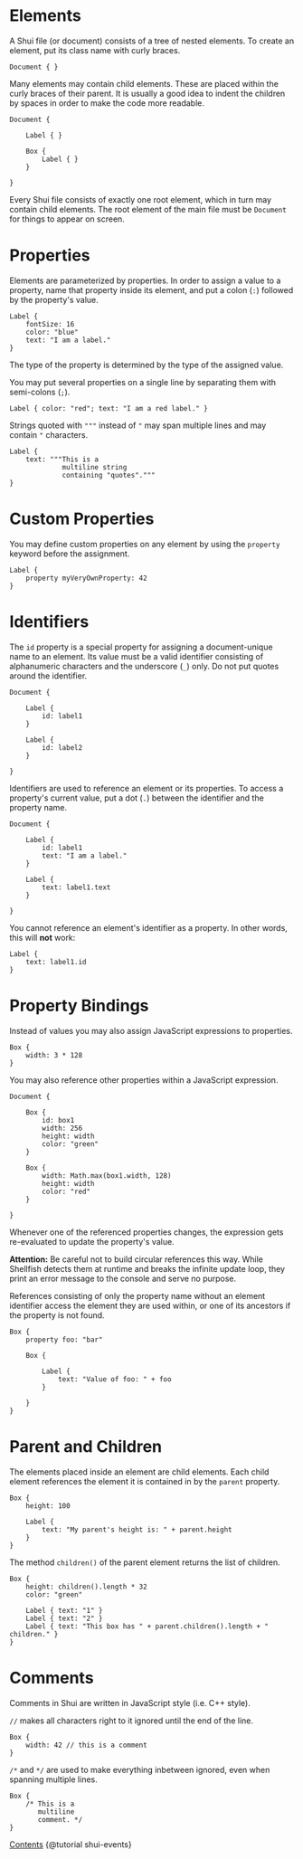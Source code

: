 # Elements

A Shui file (or document) consists of a tree of nested elements. To create an element,
put its class name with curly braces.

```
Document { }
```

Many elements may contain child elements. These are placed within the curly braces
of their parent. It is usually a good idea to indent the children by spaces in order
to make the code more readable.

```
Document {

    Label { }

    Box {
        Label { }
    }

}
```

Every Shui file consists of exactly one root element, which in turn may contain child elements.
The root element of the main file must be `Document` for things to appear on screen.

# Properties

Elements are parameterized by properties. In order to assign a value to a property,
name that property inside its element, and put a colon (`:`) followed by the
property's value.

```
Label {
    fontSize: 16
    color: "blue"
    text: "I am a label."
}
```

The type of the property is determined by the type of the assigned value.

You may put several properties on a single line by separating them with semi-colons (`;`).

    Label { color: "red"; text: "I am a red label." }

Strings quoted with `"""` instead of `"` may span multiple lines and may contain
`"` characters.

```
Label {
    text: """This is a 
             multiline string
             containing "quotes"."""
}
```

# Custom Properties

You may define custom properties on any element by using the `property` keyword before
the assignment.

```
Label {
    property myVeryOwnProperty: 42
}
```

# Identifiers

The `id` property is a special property for assigning a document-unique name to an element.
Its value must be a valid identifier consisting of alphanumeric characters and the
underscore (`_`) only. Do not put quotes around the identifier.

```
Document {

    Label {
        id: label1
    }

    Label {
        id: label2
    }

}
```

Identifiers are used to reference an element or its properties. To access a property's current
value, put a dot (`.`) between the identifier and the property name.

```
Document {

    Label {
        id: label1
        text: "I am a label."
    }

    Label {
        text: label1.text
    }

}
```

You cannot reference an element's identifier as a property. In other words,
this will **not** work:

```
Label {
    text: label1.id
}
```

# Property Bindings

Instead of values you may also assign JavaScript expressions to properties.

```
Box {
    width: 3 * 128
}
```

You may also reference other properties within a JavaScript expression.

```
Document {

    Box {
        id: box1
        width: 256
        height: width
        color: "green"
    }

    Box {
        width: Math.max(box1.width, 128)
        height: width
        color: "red"
    }

}
```

Whenever one of the referenced properties changes, the expression gets re-evaluated
to update the property's value.

**Attention:** Be careful not to build circular references this way. While Shellfish detects them
at runtime and breaks the infinite update loop, they print an error message to the console
and serve no purpose.

References consisting of only the property name without an element identifier access the element they are
used within, or one of its ancestors if the property is not found.

```
Box {
    property foo: "bar"

    Box {

        Label {
            text: "Value of foo: " + foo
        }

    }
}
```

# Parent and Children

The elements placed inside an element are child elements. Each child element references
the element it is contained in by the `parent` property.

```
Box {
    height: 100

    Label {
        text: "My parent's height is: " + parent.height
    }
}
```

The method `children()` of the parent element returns the list of children.

```
Box {
    height: children().length * 32
    color: "green"

    Label { text: "1" }
    Label { text: "2" }
    Label { text: "This box has " + parent.children().length + " children." }
}
```

# Comments

Comments in Shui are written in JavaScript style (i.e. C++ style).

`//` makes all characters right to it ignored until the end of the line.

```
Box {
    width: 42 // this is a comment
}
```

`/*` and `*/` are used to make everything inbetween ignored, even when spanning
multiple lines.

```
Box {
    /* This is a
       multiline
       comment. */
}
```

<div class="navstrip"><span class="go-home"><a href="index.html">Contents</a></span><span class="go-next">
{@tutorial shui-events}
</span></div>
